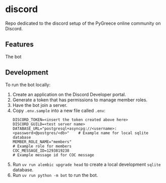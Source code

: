 # discord

Repo dedicated to the discord setup of the PyGreece online community on Discord.

## Features

The bot

## Development

To run the bot locally:

1. Create an application on the Discord Developer portal.
1. Generate a token that has permissions to manage member roles.
1. Have the bot join a server.
1. Copy `.env.sample` into a new file called `.env`:
   ```
   DISCORD_TOKEN=<insert the token created above here>
   DISCORD_GUILD=<test server name>
   DATABASE_URL="postgresql+asyncpg://<username>:<password>@postgres/<db>"    # Example name for local sqlite database
   MEMBER_ROLE_NAME="members"                                                 # Example role for members
   COC_MESSAGE_ID=1293819238                                                  # Example message id for COC message
   ```
1. Run `uv run alembic upgrade head` to create a local development
   `sqlite` database.
1. Run `uv run python -m bot` to run the bot.
